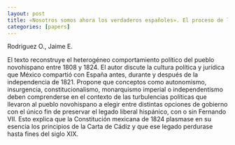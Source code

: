 ```yaml
---
layout: post
title: «Nosotros somos ahora los verdaderos españoles». El proceso de la independencia de México
categories: [papers]
---
```


Rodriguez O., Jaime E.

El texto reconstruye el heterogéneo comportamiento político del pueblo novohispano entre 1808 y 1824. El autor discute la cultura política y jurídica que México compartió con España antes, durante y después de la independencia
de 1821. Propone que conceptos como autonomismo, insurgencia, constitucionalismo, monarquismo imperial o independentismo deben comprenderse en el contexto de las turbulencias políticas que llevaron al pueblo novohispano a elegir entre distintas opciones de gobierno con el único fin de preservar el legado liberal hispánico, con o sin Fernando VII. Esto explica que la Constitución mexicana de 1824 plasmase en su esencia los principios de la Carta de Cádiz y que ese legado perdurase hasta fines del siglo XIX.

<!--more-->